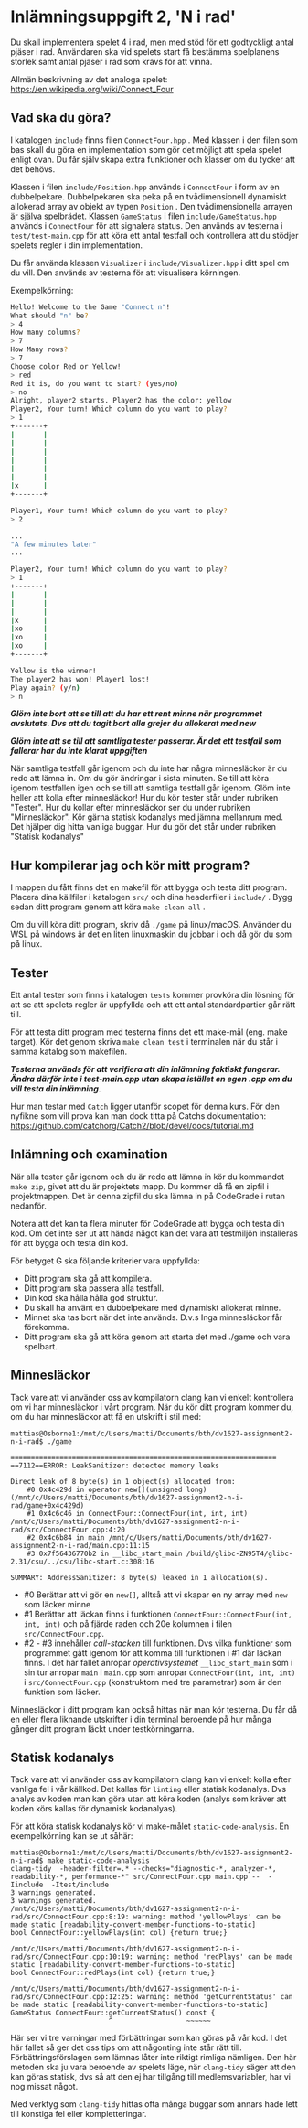 Inlämningsuppgift 2, 'N i rad'
==============================

Du skall implementera spelet 4 i rad, men med stöd för ett godtyckligt antal
pjäser i rad. Användaren ska vid spelets start få bestämma spelplanens storlek
samt antal pjäser i rad som krävs för att vinna.

Allmän beskrivning av det analoga spelet:
https://en.wikipedia.org/wiki/Connect_Four

Vad ska du göra?
----------------
I katalogen `include` finns filen `ConnectFour.hpp` . Med klassen i den filen som
bas skall du göra en implementation som gör det möjligt att spela spelet enligt
ovan. Du får själv skapa extra funktioner och klasser om du tycker att det behövs.

Klassen i filen `include/Position.hpp` används i `ConnectFour` i form av en
dubbelpekare. Dubbelpekaren ska peka på en tvådimensionell dynamiskt allokerad
array av objekt av typen `Position` . Den tvådimensionella arrayen är själva
spelbrädet. Klassen `GameStatus` i filen `include/GameStatus.hpp` används i
`ConnectFour` för att signalera status. Den används av testerna i
`test/test-main.cpp` för att köra ett antal testfall och kontrollera att du
stödjer spelets regler i din implementation.

Du får använda klassen `Visualizer` i `include/Visualizer.hpp` i ditt spel om
du vill. Den används av testerna för att visualisera körningen.

Exempelkörning:
```bash
Hello! Welcome to the Game "Connect n"!
What should "n" be?
> 4
How many columns?
> 7
How Many rows?
> 7
Choose color Red or Yellow!
> red
Red it is, do you want to start? (yes/no)
> no
Alright, player2 starts. Player2 has the color: yellow
Player2, Your turn! Which column do you want to play?
> 1
+-------+
|       |
|       |
|       |
|       |
|       |
|       |
|x      |
+-------+

Player1, Your turn! Which column do you want to play?
> 2

...
"A few minutes later"
...

Player2, Your turn! Which column do you want to play?
> 1
+-------+
|       |
|       |
|       |
|x      |
|xo     |
|xo     |
|xo     |
+-------+

Yellow is the winner!
The player2 has won! Player1 lost!
Play again? (y/n)
> n
```

***Glöm inte bort att se till att du har ett rent minne när programmet avslutats.
Dvs att du tagit bort alla grejer du allokerat med new***

***Glöm inte att se till att samtliga tester passerar. Är det ett testfall som
fallerar har du inte klarat uppgiften***

När samtliga testfall går igenom och du inte har några minnesläckor är du redo
att lämna in. Om du gör ändringar i sista minuten. Se till att köra igenom
testfallen igen och se till att samtliga testfall går igenom. Glöm inte heller
att kolla efter minnesläckor! Hur du kör tester står under rubriken "Tester".
Hur du kollar efter minnesläckor ser du under rubriken "Minnesläckor". Kör
gärna statisk kodanalys med jämna mellanrum med. Det hjälper dig hitta vanliga
buggar. Hur du gör det står under rubriken "Statisk kodanalys"

Hur kompilerar jag och kör mitt program?
----------------------------------------
I mappen du fått finns det en makefil för att bygga och testa ditt program.
Placera dina källfiler i katalogen `src/` och dina headerfiler i `include/` .
Bygg sedan ditt program genom att köra `make clean all` .

Om du vill köra ditt program, skriv då `./game` på linux/macOS. Använder du WSL
på windows är det en liten linuxmaskin du jobbar i och då gör du som på linux.

Tester
------
Ett antal tester som finns i katalogen `tests` kommer provköra din lösning för
att se att spelets regler är uppfyllda och att ett antal standardpartier går
rätt till.

För att testa ditt program med testerna finns det ett make-mål (eng. make 
target). Kör det genom skriva `make clean test` i terminalen när du står i
samma katalog som makefilen.

***Testerna används för att verifiera att din inlämning faktiskt fungerar.
Ändra därför inte i test-main.cpp utan skapa istället en egen .cpp om du vill
testa din inlämning***.

Hur man testar med `Catch` ligger utanför scopet för denna kurs. För den
nyfikne som vill prova kan man dock titta på Catchs dokumentation:
https://github.com/catchorg/Catch2/blob/devel/docs/tutorial.md

Inlämning och examination
-------------------------
När alla tester går igenom och du är redo att lämna in kör du kommandot `make
zip`, givet att du är projektets mapp. Du kommer då få en zipfil i
projektmappen. Det är denna zipfil du ska lämna in på CodeGrade i rutan
nedanför.

Notera att det kan ta flera minuter för CodeGrade att bygga och testa din kod.
Om det inte ser ut att hända något kan det vara att testmiljön installeras för
att bygga och testa din kod.

För betyget G ska följande kriterier vara uppfyllda:

* Ditt program ska gå att kompilera.
* Ditt program ska passera alla testfall.
* Din kod ska hålla hålla god struktur.
* Du skall ha använt en dubbelpekare med dynamiskt allokerat minne.
* Minnet ska tas bort när det inte används. D.v.s Inga minnesläckor får förekomma.
* Ditt program ska gå att köra genom att starta det med ./game och vara spelbart.

Minnesläckor
------------
Tack vare att vi använder oss av kompilatorn clang kan vi enkelt kontrollera om
vi har minnesläckor i vårt program. När du kör ditt program kommer du, om du
har minnesläckor att få en utskrift i stil med:

```
mattias@Osborne1:/mnt/c/Users/matti/Documents/bth/dv1627-assignment2-n-i-rad$ ./game

=================================================================
==7112==ERROR: LeakSanitizer: detected memory leaks

Direct leak of 8 byte(s) in 1 object(s) allocated from:
    #0 0x4c429d in operator new[](unsigned long) (/mnt/c/Users/matti/Documents/bth/dv1627-assignment2-n-i-rad/game+0x4c429d)
    #1 0x4c6c46 in ConnectFour::ConnectFour(int, int, int) /mnt/c/Users/matti/Documents/bth/dv1627-assignment2-n-i-rad/src/ConnectFour.cpp:4:20
    #2 0x4c6b84 in main /mnt/c/Users/matti/Documents/bth/dv1627-assignment2-n-i-rad/main.cpp:11:15
    #3 0x7f56436770b2 in __libc_start_main /build/glibc-ZN95T4/glibc-2.31/csu/../csu/libc-start.c:308:16

SUMMARY: AddressSanitizer: 8 byte(s) leaked in 1 allocation(s).
```

* #0 Berättar att vi gör en `new[]`, alltså att vi skapar en ny array med `new`
  som läcker minne
* #1 Berättar att läckan finns i funktionen `ConnectFour::ConnectFour(int, int,
  int)` och på fjärde raden och 20e kolumnen i filen `src/ConnectFour.cpp`.
* #2 - #3 innehåller *call-stacken* till funktionen. Dvs vilka funktioner som
  programmet gått igenom för att komma till funktionen i #1 där läckan finns. I
  det här fallet anropar *operativsystemet* `__libc_start_main` som i sin tur
  anropar `main` i `main.cpp` som anropar `ConnectFour(int, int, int)` i
  `src/ConnectFour.cpp` (konstruktorn med tre parametrar) som är den funktion
  som läcker.

Minnesläckor i ditt program kan också hittas när man kör testerna. Du får då en
eller flera liknande utskrifter i din terminal beroende på hur många gånger
ditt program läckt under testkörningarna.

Statisk kodanalys
-----------------
Tack vare att vi använder oss av kompilatorn clang kan vi enkelt kolla efter
vanliga fel i vår källkod. Det kallas för `linting` eller statisk kodanalys.
Dvs analys av koden man kan göra utan att köra koden (analys som kräver att
koden körs kallas för dynamisk kodanalyas).

För att köra statisk kodanalys kör vi make-målet `static-code-analysis`. En
exempelkörning kan se ut såhär:

```
mattias@Osborne1:/mnt/c/Users/matti/Documents/bth/dv1627-assignment2-n-i-rad$ make static-code-analysis
clang-tidy  -header-filter=.* --checks="diagnostic-*, analyzer-*, readability-*, performance-*" src/ConnectFour.cpp main.cpp --  -Iinclude  -Itest/include
3 warnings generated.
3 warnings generated.
/mnt/c/Users/matti/Documents/bth/dv1627-assignment2-n-i-rad/src/ConnectFour.cpp:8:19: warning: method 'yellowPlays' can be made static [readability-convert-member-functions-to-static]
bool ConnectFour::yellowPlays(int col) {return true;}
                  ^
/mnt/c/Users/matti/Documents/bth/dv1627-assignment2-n-i-rad/src/ConnectFour.cpp:10:19: warning: method 'redPlays' can be made static [readability-convert-member-functions-to-static]
bool ConnectFour::redPlays(int col) {return true;}
                  ^
/mnt/c/Users/matti/Documents/bth/dv1627-assignment2-n-i-rad/src/ConnectFour.cpp:12:25: warning: method 'getCurrentStatus' can be made static [readability-convert-member-functions-to-static]
GameStatus ConnectFour::getCurrentStatus() const {
                        ^                  ~~~~~~
```

Här ser vi tre varningar med förbättringar som kan göras på vår kod. I det här
fallet så ger det oss tips om att någonting inte står rätt till.
Förbättringsförslagen som lämnas låter inte riktigt rimliga nämligen. Den här
metoden ska ju vara beroende av spelets läge, när `clang-tidy` säger att den
kan göras statisk, dvs så att den ej har tillgång till medlemsvariabler, har vi
nog missat något.

Med verktyg som `clang-tidy` hittas ofta många buggar som annars hade lett till
konstiga fel eller kompletteringar.
